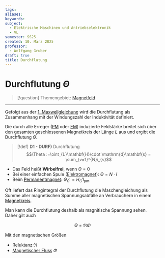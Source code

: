 ```yaml
---
tags: 
aliases: 
keywords: 
subject:
  - Elektrische Maschinen und Antriebselektronik
  - VL
semester: SS25
created: 10. März 2025
professor:
  - Wolfgang Gruber
draft: true
title: Durchflutung
---
```

 

# Durchflutung $\Theta$

> [!question] Themengebiet: [Magnetfeld](Magnetisches%20Feld.md)

---

Gefolgt aus der [1. Maxwellgleichung](Maxwell.md#^MW1) wird die Durchflutung als Zusammenhang mit der Windungszahl der Induktivität definiert.

Die durch alle Erreger ([PM](../Physik/Permanentmagnet.md) oder [EM](../Physik/Elektromagnet.md)) induzierte Feldstärke breitet sich über den gesamten geschlossenen Magnetkreis der Länge $L$ aus und ergibt die Durchflutung $\Theta$.

> [!def] **D1 - DURF)** Durchflutung
> $$\Theta :=\oint_{L}\mathbf{H}\cdot \mathrm{d}\mathbf{s} = \sum_{v=1}^{N}i_{v}$$

- Das Feld heißt **Wirbelfrei**, wenn $\Theta =0$
- Bei einer einfachen Spule ([Elektromagnet](../Physik/Elektromagnet.md)): $\Theta = N\cdot i$
- Beim [Permanentmagnet](../Physik/Permanentmagnet.md): $\Theta_{C}' = H_{C}'l_{\text{pm}}$

Oft liefert das Ringintegral der Durchflutung die Maschengleichung als Summe aller magnetischen Spannungsabfälle an Verbrauchern in einem [Magnetkreis](Maschinen/Magnetkreis.md).

Man kann die Durchflutung deshalb als magnitische Spannung sehen. Daher gilt auch

$$ \Theta = \mathfrak{R}\Phi $$

Mit den magnetischen Größen
- [Reluktanz](Maschinen/Reluktanz.md) $\mathfrak{R}$
- [Magnetischer Fluss](Magnetischer%20Fluss.md) $\Phi$

